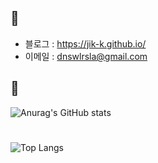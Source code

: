 ## 📌

- 블로그 : <https://jik-k.github.io/>
- 이메일 : <dnswlrsla@gmail.com>

## 📌

<!-- <img src = "https://img.shields.io/badge/-C-black?style=flat&logo=c%2B%2B" style="height : auto; margin-left : 2px; margin-right : 2px;"/> <img src = "https://img.shields.io/badge/-C++-black?style=flat&logo=c%2B%2B" style="height : auto; margin-left : 2px; margin-right : 2px;"/> <img src = "https://img.shields.io/badge/-C%23%20-black?style=flat&logo=C%20Sharp" style="height : auto; margin-left : 2px; margin-right : 2px;"/> <img src="https://img.shields.io/badge/unity%20-%23000000.svg?&style=flat&logo=unity&logoColor=white" style="height : auto; margin-left : 2px; margin-right : 2px;"/> <img src="https://img.shields.io/badge/unreal%20engine%20-%23313131.svg?&style=flat&logo=unreal%20engine&logoColor=white" style="height : auto; margin-left : 2px; margin-right : 2px;"/> -->


![Anurag's GitHub stats](https://github-readme-stats.vercel.app/api?username=JIK-K&show_icons=true&theme=dark)
#
![Top Langs](https://github-readme-stats.vercel.app/api/top-langs/?username=JIK-K&layout=compact&theme=dark)
    
